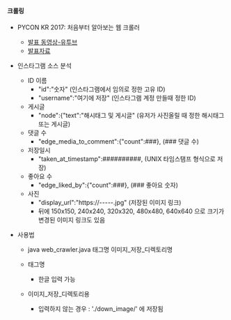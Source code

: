 #### 크롤링

- PYCON KR 2017: 처음부터 알아보는 웹 크롤러  

  - [발표 동영상-유투브](https://www.youtube.com/watch?v=KwiNvOgtRdo&index=8&t=3s&list=PLZPhyNeJvHRmvCnWMBZJiFXu9kDUcn5FG)
  - [발표자료](https://speakerdeck.com/beomi/pycon-kr-2017-ceoeumbuteo-alaboneun-web-keurolreo)
  

- 인스타그램 소스 분석
  - ID 이름
    - "id":"숫자" (인스타그램에서 임의로 정한 고유 ID)
    - "username":"여기에 저장" (인스타그램 계정 만들때 정한 ID)
  - 게시글
    - "node":{"text":"해시태그 및 게시글" (유저가 사진올릴 때 정한 해시태그 또는 게시글)
  - 댓글 수
    - "edge_media_to_comment":{"count":###}, (### 댓글 수)
  - 저장일시
    - "taken_at_timestamp":##########, (UNIX 타임스탬프 형식으로 저장)
  - 좋아요 수
    - "edge_liked_by":{"count":###}, (### 좋아요 숫자)
  - 사진
    - "display_url":"https://-----.jpg" (저장된 이미지 링크)
    - 뒤에 150x150, 240x240, 320x320, 480x480, 640x640 으로 크기가 변경된 이미지 링크도 있음

- 사용법
  - java web_crawler.java 태그명 이미지_저장_디렉토리명
  
  - 태그명
    - 한글 입력 가능
    
  - 이미지_저장_디렉토리용
    - 입력하지 않는 경우 : './down_image/' 에 저장됨
